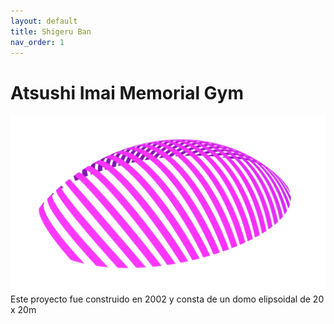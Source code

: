 ```yaml
---
layout: default
title: Shigeru Ban
nav_order: 1
---
```


# Atsushi Imai Memorial Gym
![Atsushi Imai](/img/shigeru1.jpg)
Este proyecto fue construido en 2002 y consta de un domo elipsoidal de 20 x 20m 


